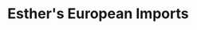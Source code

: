 ---
title: "Esther's European Imports"
url: /new-glarus/esthers-european-imports/
shop: Andenken
---